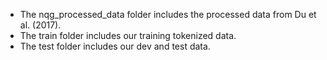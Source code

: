 - The nqg_processed_data folder includes the processed data from Du et al. (2017).
- The train folder includes our training tokenized data.
- The test folder includes our dev and test data. 

